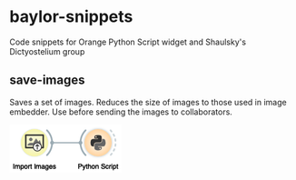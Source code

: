 # baylor-snippets
Code snippets for Orange Python Script widget and Shaulsky's Dictyostelium group

## save-images

Saves a set of images. Reduces the size of images to those used in image embedder. Use before sending the images to collaborators.

![workflow](images/save-images-workflow.png)
